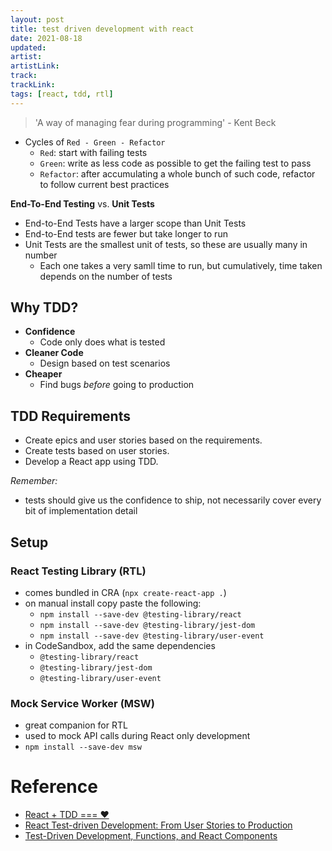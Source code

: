 ```yaml
---
layout: post
title: test driven development with react
date: 2021-08-18
updated: 
artist: 
artistLink: 
track: 
trackLink: 
tags: [react, tdd, rtl]
---
```



> 'A way of managing fear during programming' - Kent Beck

- Cycles of `Red - Green - Refactor`
  - `Red`: start with failing tests
  - `Green`: write as less code as possible to get the failing test to pass
  - `Refactor`: after accumulating a whole bunch of such code, refactor to follow current best practices

**End-To-End Testing** vs. **Unit Tests**

- End-to-End Tests have a larger scope than Unit Tests
- End-to-End tests are fewer but take longer to run
- Unit Tests are the smallest unit of tests, so these are usually many in number
  - Each one takes a very samll time to run, but cumulatively, time taken depends on the number of tests

## Why TDD?

- **Confidence**
  - Code only does what is tested
- **Cleaner Code**
  - Design based on test scenarios
- **Cheaper**
  - Find bugs *before* going to production

## TDD Requirements

- Create epics and user stories based on the requirements.
- Create tests based on user stories.
- Develop a React app using TDD.

_Remember:_

- tests should give us the confidence to ship, not necessarily cover every bit of implementation detail

## Setup 

### React Testing Library (RTL)

- comes bundled in CRA (`npx create-react-app .`)
- on manual install copy paste the following:
  - `npm install --save-dev @testing-library/react`
  - `npm install --save-dev @testing-library/jest-dom`
  - `npm install --save-dev @testing-library/user-event`
- in CodeSandbox, add the same dependencies
  - `@testing-library/react`
  - `@testing-library/jest-dom`
  - `@testing-library/user-event`

### Mock Service Worker (MSW)

- great companion for RTL
- used to mock API calls during React only development
- `npm install --save-dev msw`

# Reference

- [React + TDD === ♥️](https://youtu.be/IzAX80fWrOQ)
- [React Test-driven Development: From User Stories to Production](https://www.toptal.com/react/tdd-react-user-stories-to-development)
- [Test-Driven Development, Functions, and React Components](https://www.freecodecamp.org/news/tdd-functions-and-react-components/)


